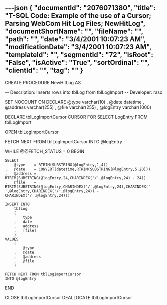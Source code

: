 ---json
{
  "documentId": "2076071380",
  "title": "T-SQL Code: Example of the use of a Cursor; Parsing WebCom Hit Log Files; NewHitLog",
  "documentShortName": "",
  "fileName": "",
  "path": "",
  "date": "3/4/2001 10:07:23 AM",
  "modificationDate": "3/4/2001 10:07:23 AM",
  "templateId": "",
  "segmentId": "72",
  "isRoot": "False",
  "isActive": "True",
  "sortOrdinal": "",
  "clientId": "",
  "tag": ""
}
---

CREATE PROCEDURE NewHitLog
AS

-- Description: Inserts rows into tblLog from tblLogImport
-- Developer: rasx

SET NOCOUNT ON
DECLARE
    @type     varchar(10)
,   @date     datetime
,   @address  varchar(255)
,   @file     varchar(255)
,   @logEntry varchar(1000)


DECLARE tblLogImportCursor CURSOR FOR
    SELECT
        LogEntry
    FROM
        tblLogImport
    
OPEN tblLogImportCursor
    
FETCH NEXT FROM tblLogImportCursor
INTO @logEntry

WHILE @@FETCH_STATUS = 0
BEGIN

    SELECT
        @type    = RTRIM(SUBSTRING(@logEntry,1,4))
    ,   @date    = CONVERT(datetime,RTRIM(SUBSTRING(@logEntry,5,20)))
    ,   @address = RTRIM(SUBSTRING(@logEntry,24,CHARINDEX('/',@logEntry,24) - 24))
    ,   @file    = RTRIM(SUBSTRING(@logEntry,CHARINDEX('/',@logEntry,24),CHARINDEX(' ',@logEntry,CHARINDEX('/',@logEntry,24)) - CHARINDEX('/',@logEntry,24)))

    INSERT INTO
        tblLog
        (
            type
        ,   date
        ,   address
        ,   [file]
        )
    VALUES
        (
            @type
        ,   @date
        ,   @address
        ,   @file
        )
    
    FETCH NEXT FROM tblLogImportCursor
    INTO @logEntry
END

CLOSE tblLogImportCursor
DEALLOCATE tblLogImportCursor
